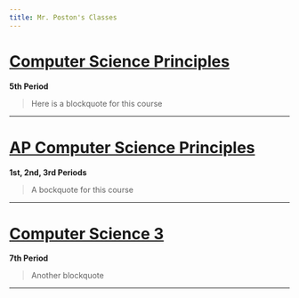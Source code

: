 ```yaml
---
title: Mr. Poston's Classes
---
```


# [Computer Science Principles](https://sites.google.com/g.risd.org/computer-science-principles)

**5th Period**

> Here is a blockquote for this course

---

# [AP Computer Science Principles](https://sites.google.com/g.risd.org/APCSP-2020-2021)

**1st, 2nd, 3rd Periods**

> A bockquote for this course

---

# [Computer Science 3](https://sites.google.com/g.risd.org/computer-science-3)

**7th Period**

> Another blockquote

---
